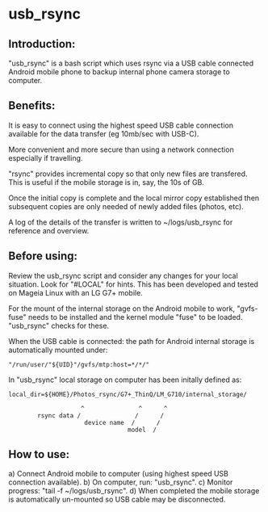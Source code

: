 # usb_rsync

Introduction:
-------------

"usb_rsync" is a bash script which uses rsync via a USB cable connected Android mobile phone to backup internal phone camera storage to computer.


Benefits:
---------

It is easy to connect using the highest speed USB cable connection available for the data transfer (eg 10mb/sec with USB-C).

More convenient and more secure than using a network connection especially if travelling.

"rsync" provides incremental copy so that only new files are transfered. This is useful if
the mobile storage is in, say, the 10s of GB.

Once the initial copy is complete and the local mirror copy established
then subsequent copies are only needed of newly added files (photos, etc).

A log of the details of the transfer is written to ~/logs/usb_rsync for reference and overview.


Before using:
-------------
Review the usb_rsync script and consider any changes for your local situation. Look for "#LOCAL" for hints.
This has been developed and tested on Mageia Linux with an LG G7+ mobile.

For the mount of the internal storage on the Android mobile to work, "gvfs-fuse" needs to be installed
and the kernel module "fuse" to be loaded. "usb_rsync" checks for these.

When the USB cable is connected: the path for Android internal storage is automatically mounted under:

    "/run/user/"${UID}"/gvfs/mtp:host=*/*/"

In "usb_rsync" local storage on computer has been initally defined as:

    local_dir=${HOME}/Photos_rsync/G7+_ThinQ/LM_G710/internal_storage/
    
                        ^               ^      ^
            rsync data /               /      /
                         device name  /      /
                                     model  /
                                      

How to use:
-----------
a) Connect Android mobile to computer (using highest speed USB connection available).
b) On computer, run: "usb_rsync".
c) Monitor progress: "tail -f ~/logs/usb_rsync".
d) When completed the mobile storage is automatically un-mounted so USB cable may be disconnected.
